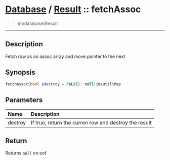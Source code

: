 # [Database](db.md) / [Result](db-Result.md) :: fetchAssoc
 > im\database\Result
____

## Description
Fetch row as an assoc array and move pointer to the next

## Synopsis
```php
fetchAssoc(bool $destroy = FALSE): null|im\util\Map
```

## Parameters
| Name | Description |
| :--- | :---------- |
| destroy | If true, return the curren row and destroy the result |

## Return
Returns `null` on eof
